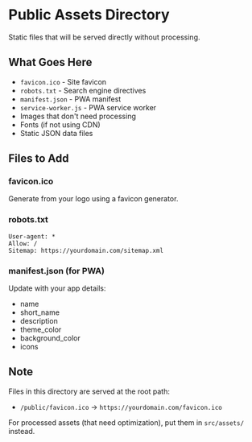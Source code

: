# Public Assets Directory

Static files that will be served directly without processing.

## What Goes Here

- `favicon.ico` - Site favicon
- `robots.txt` - Search engine directives  
- `manifest.json` - PWA manifest
- `service-worker.js` - PWA service worker
- Images that don't need processing
- Fonts (if not using CDN)
- Static JSON data files

## Files to Add

### favicon.ico
Generate from your logo using a favicon generator.

### robots.txt
```
User-agent: *
Allow: /
Sitemap: https://yourdomain.com/sitemap.xml
```

### manifest.json (for PWA)
Update with your app details:
- name
- short_name
- description
- theme_color
- background_color
- icons

## Note

Files in this directory are served at the root path:
- `/public/favicon.ico` → `https://yourdomain.com/favicon.ico`

For processed assets (that need optimization), put them in `src/assets/` instead.